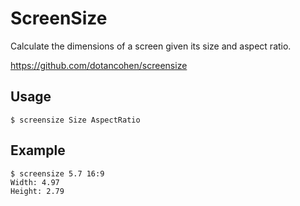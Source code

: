 # ScreenSize

Calculate the dimensions of a screen given its size and aspect ratio.

https://github.com/dotancohen/screensize

## Usage

```
$ screensize Size AspectRatio
```

## Example

```
$ screensize 5.7 16:9
Width: 4.97
Height: 2.79
```

